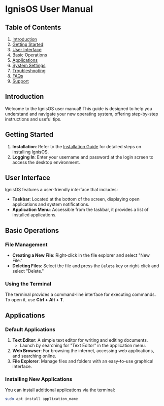 # IgnisOS User Manual

## Table of Contents
1. [Introduction](#introduction)
2. [Getting Started](#getting-started)
3. [User Interface](#user-interface)
4. [Basic Operations](#basic-operations)
5. [Applications](#applications)
6. [System Settings](#system-settings)
7. [Troubleshooting](#troubleshooting)
8. [FAQs](#faqs)
9. [Support](#support)

## Introduction
Welcome to the IgnisOS user manual! This guide is designed to help you understand and navigate your new operating system, offering step-by-step instructions and useful tips.

## Getting Started
1. **Installation**: Refer to the [Installation Guide](installation.md) for detailed steps on installing IgnisOS.
2. **Logging In**: Enter your username and password at the login screen to access the desktop environment.

## User Interface
IgnisOS features a user-friendly interface that includes:
- **Taskbar**: Located at the bottom of the screen, displaying open applications and system notifications.
- **Application Menu**: Accessible from the taskbar, it provides a list of installed applications.

## Basic Operations
### File Management
- **Creating a New File**: Right-click in the file explorer and select "New File."
- **Deleting Files**: Select the file and press the `Delete` key or right-click and select "Delete."

### Using the Terminal
The terminal provides a command-line interface for executing commands. To open it, use **Ctrl + Alt + T**.

## Applications
### Default Applications
1. **Text Editor**: A simple text editor for writing and editing documents.
   - Launch by searching for "Text Editor" in the application menu.
2. **Web Browser**: For browsing the internet, accessing web applications, and searching online.
3. **File Explorer**: Manage files and folders with an easy-to-use graphical interface.

### Installing New Applications
You can install additional applications via the terminal:
```bash
sudo apt install application_name
